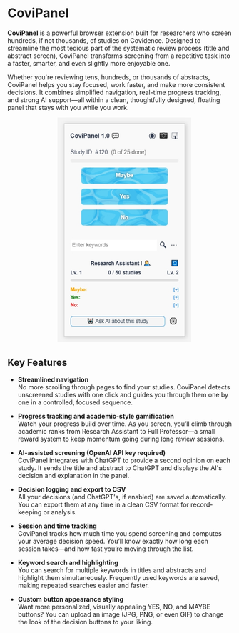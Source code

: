 # CoviPanel

**CoviPanel** is a powerful browser extension built for researchers who screen hundreds, if not thousands, of studies on Covidence. Designed to streamline the most tedious part of the systematic review process (title and abstract screen), CoviPanel transforms screening from a repetitive task into a faster, smarter, and even slightly more enjoyable one.

Whether you're reviewing tens, hundreds, or thousands of abstracts, CoviPanel helps you stay focused, work faster, and make more consistent decisions. It combines simplified navigation, real-time progress tracking, and strong AI support—all within a clean, thoughtfully designed, floating panel that stays with you while you work.
<!-- 
![Front panel](/ui/Front%20panel.png)
![Front panel](/ui/Main%20panel.png)
-->
<p align="center">
  <img src="ui/Main%20panel.png" alt="CoviPanel Main Panel" width="300" style="margin-left: 20px;" />
</p>

## Key Features

- **Streamlined navigation**  
  No more scrolling through pages to find your studies. CoviPanel detects unscreened studies with one click and guides you through them one by one in a controlled, focused sequence. 

- **Progress tracking and academic-style gamification**  
  Watch your progress build over time. As you screen, you’ll climb through academic ranks from Research Assistant to Full Professor—a small reward system to keep momentum going during long review sessions.

- **AI-assisted screening (OpenAI API key required)**  
  CoviPanel integrates with ChatGPT to provide a second opinion on each study. It sends the title and abstract to ChatGPT and displays the AI's decision and explanation in the panel. 

- **Decision logging and export to CSV**  
  All your decisions (and ChatGPT's, if enabled) are saved automatically. You can export them at any time in a clean CSV format for record-keeping or analysis.

- **Session and time tracking**  
  CoviPanel tracks how much time you spend screening and computes your average decision speed. You’ll know exactly how long each session takes—and how fast you’re moving through the list.

- **Keyword search and highlighting**  
  You can search for multiple keywords in titles and abstracts and highlight them simultaneously. Frequently used keywords are saved, making repeated searches easier and faster.

- **Custom button appearance styling**  
  Want more personalized, visually appealing YES, NO, and MAYBE buttons? You can upload an image (JPG, PNG, or even GIF) to change the look of the decision buttons to your liking.



